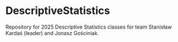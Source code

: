 # DescriptiveStatistics
Repository for 2025 Descriptive Statistics classes for team Stanisław Kardaś (leader) and Jonasz Gościniak.